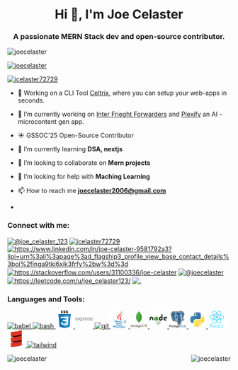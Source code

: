 <h1 align="center">Hi 👋, I'm Joe Celaster</h1>
<h3 align="center">A passionate MERN Stack dev and open-source contributor.</h3>

<p align="left"> <img src="https://komarev.com/ghpvc/?username=joecelaster&label=Profile%20views&color=0e75b6&style=flat" alt="joecelaster" /> </p>

<p align="left"> <a href="https://github.com/ryo-ma/github-profile-trophy"><img src="https://github-profile-trophy.vercel.app/?username=joecelaster" alt="joecelaster" /></a> </p>

<p align="left"> <a href="https://twitter.com/jcelaster72729" target="blank"><img src="https://img.shields.io/twitter/follow/jcelaster72729?logo=twitter&style=for-the-badge" alt="jcelaster72729" /></a> </p>


- 🔭 Working on a CLI Tool [Celtrix](https://GitHub.com/JoeCelaster/Celtrix), where you can setup your web-apps in seconds.
  
- 🔭 I’m currently working on [Inter Frieght Forwarders](https://interfreightforwarders.netlify.app/) and [Plexify](https://plexify.vercel.app/) an AI -microcontent gen app.

- ☀️ GSSOC'25 Open-Source Contributor

- 🌱 I’m currently learning **DSA, nextjs**

- 👯 I’m looking to collaborate on **Mern projects**

- 🤝 I’m looking for help with **Maching Learning**

- 📫 How to reach me **joecelaster2006@gmail.com**
- 

<h3 align="left">Connect with me:</h3>
<p align="left">
<a href="https://dev.to/@joe_celaster_123" target="blank"><img align="center" src="https://raw.githubusercontent.com/rahuldkjain/github-profile-readme-generator/master/src/images/icons/Social/devto.svg" alt="@joe_celaster_123" height="30" width="40" /></a>
<a href="https://twitter.com/jcelaster72729" target="blank"><img align="center" src="https://raw.githubusercontent.com/rahuldkjain/github-profile-readme-generator/master/src/images/icons/Social/twitter.svg" alt="jcelaster72729" height="30" width="40" /></a>
<a href="https://linkedin.com/in/https://www.linkedin.com/in/joe-celaster-9581792a3?lipi=urn%3ali%3apage%3ad_flagship3_profile_view_base_contact_details%3boi%2finga9tki6xik3frfy%2bw%3d%3d" target="blank"><img align="center" src="https://raw.githubusercontent.com/rahuldkjain/github-profile-readme-generator/master/src/images/icons/Social/linked-in-alt.svg" alt="https://www.linkedin.com/in/joe-celaster-9581792a3?lipi=urn%3ali%3apage%3ad_flagship3_profile_view_base_contact_details%3boi%2finga9tki6xik3frfy%2bw%3d%3d" height="30" width="40" /></a>
<a href="https://stackoverflow.com/users/https://stackoverflow.com/users/31100336/joe-celaster" target="blank"><img align="center" src="https://raw.githubusercontent.com/rahuldkjain/github-profile-readme-generator/master/src/images/icons/Social/stack-overflow.svg" alt="https://stackoverflow.com/users/31100336/joe-celaster" height="30" width="40" /></a>
<a href="https://medium.com/@joecelaster" target="blank"><img align="center" src="https://raw.githubusercontent.com/rahuldkjain/github-profile-readme-generator/master/src/images/icons/Social/medium.svg" alt="@joecelaster" height="30" width="40" /></a>
<a href="https://www.leetcode.com/https://leetcode.com/u/joe_celaster123/" target="blank"><img align="center" src="https://raw.githubusercontent.com/rahuldkjain/github-profile-readme-generator/master/src/images/icons/Social/leet-code.svg" alt="https://leetcode.com/u/joe_celaster123/" height="30" width="40" /></a>
<a href="/." target="blank"><img align="center" src="https://raw.githubusercontent.com/rahuldkjain/github-profile-readme-generator/master/src/images/icons/Social/rss.svg" alt="." height="30" width="40" /></a>
</p>

<h3 align="left">Languages and Tools:</h3>
<p align="left"> <a href="https://babeljs.io/" target="_blank" rel="noreferrer"> <img src="https://www.vectorlogo.zone/logos/babeljs/babeljs-icon.svg" alt="babel" width="40" height="40"/> </a> <a href="https://www.gnu.org/software/bash/" target="_blank" rel="noreferrer"> <img src="https://www.vectorlogo.zone/logos/gnu_bash/gnu_bash-icon.svg" alt="bash" width="40" height="40"/> </a> <a href="https://www.w3schools.com/css/" target="_blank" rel="noreferrer"> <img src="https://raw.githubusercontent.com/devicons/devicon/master/icons/css3/css3-original-wordmark.svg" alt="css3" width="40" height="40"/> </a> <a href="https://expressjs.com" target="_blank" rel="noreferrer"> <img src="https://raw.githubusercontent.com/devicons/devicon/master/icons/express/express-original-wordmark.svg" alt="express" width="40" height="40"/> </a> <a href="https://git-scm.com/" target="_blank" rel="noreferrer"> <img src="https://www.vectorlogo.zone/logos/git-scm/git-scm-icon.svg" alt="git" width="40" height="40"/> </a> <a href="https://www.java.com" target="_blank" rel="noreferrer"> <img src="https://raw.githubusercontent.com/devicons/devicon/master/icons/java/java-original.svg" alt="java" width="40" height="40"/> </a> <a href="https://www.mongodb.com/" target="_blank" rel="noreferrer"> <img src="https://raw.githubusercontent.com/devicons/devicon/master/icons/mongodb/mongodb-original-wordmark.svg" alt="mongodb" width="40" height="40"/> </a> <a href="https://nodejs.org" target="_blank" rel="noreferrer"> <img src="https://raw.githubusercontent.com/devicons/devicon/master/icons/nodejs/nodejs-original-wordmark.svg" alt="nodejs" width="40" height="40"/> </a> <a href="https://www.postgresql.org" target="_blank" rel="noreferrer"> <img src="https://raw.githubusercontent.com/devicons/devicon/master/icons/postgresql/postgresql-original-wordmark.svg" alt="postgresql" width="40" height="40"/> </a> <a href="https://www.python.org" target="_blank" rel="noreferrer"> <img src="https://raw.githubusercontent.com/devicons/devicon/master/icons/python/python-original.svg" alt="python" width="40" height="40"/> </a> <a href="https://reactjs.org/" target="_blank" rel="noreferrer"> <img src="https://raw.githubusercontent.com/devicons/devicon/master/icons/react/react-original-wordmark.svg" alt="react" width="40" height="40"/> </a> <a href="https://www.scala-lang.org" target="_blank" rel="noreferrer"> <img src="https://raw.githubusercontent.com/devicons/devicon/master/icons/scala/scala-original.svg" alt="scala" width="40" height="40"/> </a> <a href="https://tailwindcss.com/" target="_blank" rel="noreferrer"> <img src="https://www.vectorlogo.zone/logos/tailwindcss/tailwindcss-icon.svg" alt="tailwind" width="40" height="40"/> </a> </p>

<p><img align="left" src="https://github-readme-stats.vercel.app/api/top-langs?username=joecelaster&show_icons=true&locale=en&layout=compact" alt="joecelaster" /></p>

<p>&nbsp;<img align="right" src="https://github-readme-stats.vercel.app/api?username=joecelaster&show_icons=true&locale=en" alt="joecelaster" /></p>


